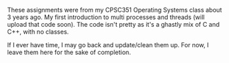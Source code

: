 These assignments were from my CPSC351 Operating Systems class about 3 years ago.
My first introduction to multi processes and threads (will upload that code soon).
The code isn't pretty as it's a ghastly mix of C and C++, with no classes. 

If I ever have time, I may go back and update/clean them up. For now, I leave them
here for the sake of completion.